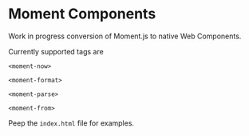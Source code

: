 # Moment Components

Work in progress conversion of Moment.js to native Web Components.

Currently supported tags are

`<moment-now>`

`<moment-format>`

`<moment-parse>`

`<moment-from>`


Peep the `index.html` file for examples.